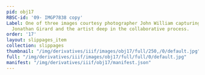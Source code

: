 ```yaml
---
pid: obj17
RBSC-id: '09- IMGP7838 copy'
Label: One of three images courtesy photographer John William capturing Maestro Dr.
  Jonathan Girard and the artist deep in the collaborative process.
order: '17'
layout: slippages_item
collection: slippages
thumbnail: "/img/derivatives/iiif/images/obj17/full/250,/0/default.jpg"
full: "/img/derivatives/iiif/images/obj17/full/full/0/default.jpg"
manifest: "/img/derivatives/iiif/obj17/manifest.json"
---
```

